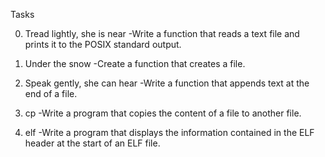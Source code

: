 Tasks

0. Tread lightly, she is near
-Write a function that reads a text file and prints it to the POSIX standard output.

1. Under the snow
-Create a function that creates a file.

2. Speak gently, she can hear
-Write a function that appends text at the end of a file.

3. cp
-Write a program that copies the content of a file to another file.

4. elf
-Write a program that displays the information contained in the ELF header at the start of an ELF file.
